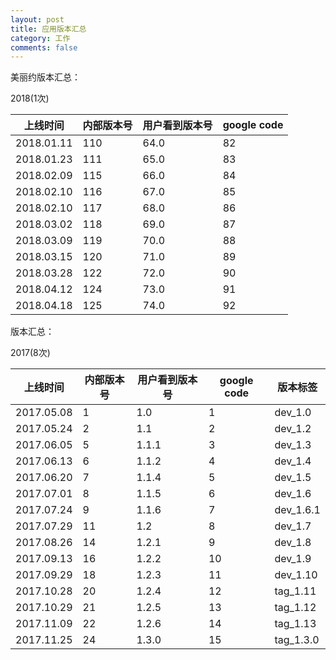 ```yaml
---
layout: post
title: 应用版本汇总
category: 工作
comments: false
---
```


美丽约版本汇总：

2018(1次)

上线时间       | 内部版本号   | 用户看到版本号| google code
-----| -----| -----| -----
2018.01.11    | 110| 64.0| 82
2018.01.23    | 111| 65.0| 83
2018.02.09    | 115| 66.0| 84
2018.02.10    | 116| 67.0| 85
2018.02.10    | 117| 68.0| 86
2018.03.02    | 118| 69.0| 87
2018.03.09    | 119| 70.0| 88
2018.03.15    | 120| 71.0| 89
2018.03.28    | 122| 72.0| 90
2018.04.12    | 124| 73.0| 91 
2018.04.18    | 125| 74.0| 92




版本汇总：

2017(8次)

上线时间       | 内部版本号   | 用户看到版本号| google code| 版本标签
-----| -----| -----| -----| -----
2017.05.08    |  1|   1.0| 1 | dev_1.0
2017.05.24    |  2|   1.1| 2 | dev_1.2 
2017.06.05    |  5| 1.1.1| 3 | dev_1.3 
2017.06.13    |  6| 1.1.2| 4 | dev_1.4 
2017.06.20    |  7| 1.1.4| 5 | dev_1.5 
2017.07.01    |  8| 1.1.5| 6 | dev_1.6 
2017.07.24    |  9| 1.1.6| 7 | dev_1.6.1 
2017.07.29    | 11|   1.2| 8 | dev_1.7
2017.08.26    | 14| 1.2.1| 9 | dev_1.8
2017.09.13    | 16| 1.2.2|10 | dev_1.9
2017.09.29    | 18| 1.2.3|11 | dev_1.10
2017.10.28    | 20| 1.2.4|12 | tag_1.11
2017.10.29    | 21| 1.2.5|13 | tag_1.12
2017.11.09    | 22| 1.2.6|14 | tag_1.13
2017.11.25    | 24| 1.3.0|15 | tag_1.3.0